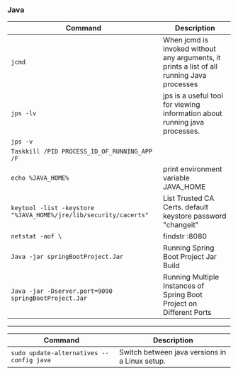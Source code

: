 ### Java

| Command                                                        |      Description                                                                         |
|----------------------------------------------------------------|------------------------------------------------------------------------------------------|
|`jcmd`                                                          |When jcmd is invoked without any arguments, it prints a list of all running Java processes|
|`jps -lv`                                                       |jps is a useful tool for viewing information about running java processes.                |
|`jps -v`                                                        |                                                                                          |
|`Taskkill /PID PROCESS_ID_OF_RUNNING_APP /F`                    |                                                                                          |
|`echo %JAVA_HOME%`                                              |print environment variable JAVA_HOME                                                      |
|`keytool -list -keystore "%JAVA_HOME%/jre/lib/security/cacerts"`|List Trusted CA Certs. default keystore password "changeit"                               |
|`netstat -aof \`                                                |findstr :8080|Find Process Id of the process using the 8080 port                          |
|`Java -jar springBootProject.Jar`                               |Running Spring Boot Project Jar Build                                                     |
|`Java -jar -Dserver.port=9090 springBootProject.Jar`            |Running Multiple Instances of Spring Boot Project on Different Ports                      |

---

| Command                                                        |      Description                                                                         |
|----------------------------------------------------------------|------------------------------------------------------------------------------------------|
|`sudo update-alternatives --config java `                       |Switch between java versions in a Linux setup.                                            |
